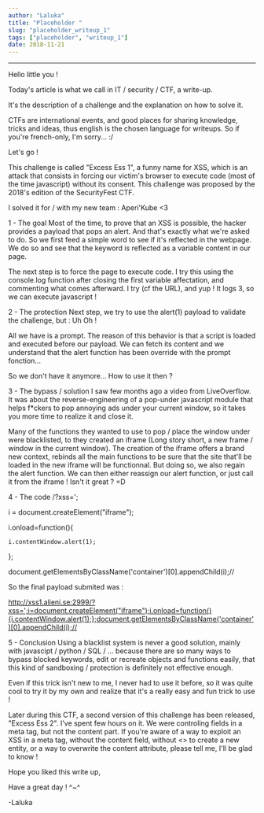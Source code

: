 ```yaml
---
author: "Laluka"
title: "Placeholder "
slug: "placeholder_writeup_1"
tags: ["placeholder", "writeup_1"]
date: 2018-11-21
---
```


---

Hello little you !



Today's article is what we call in IT / security / CTF, a write-up.

It's the description of a challenge and the explanation on how to solve it.

CTFs are international events, and good places for sharing knowledge, tricks and ideas, thus english is the chosen language for writeups. So if you're french-only, I'm sorry... :/



Let's go !



This challenge is called "Excess Ess 1", a funny name for XSS, which is an attack that consists in forcing our victim's browser to execute code (most of the time javascript) without its consent. This challenge was proposed by the 2018's edition of the SecurityFest CTF.

I solved it for / with my new team : Aperi'Kube <3



1 - The goal
Most of the time, to prove that an XSS is possible, the hacker provides a payload that pops an alert. And that's exactly what we're asked to do. So we first feed a simple word to see if it's reflected in the webpage. We do so and see that the keyword is reflected as a variable content in our page.





The next step is to force the page to execute code. I try this using the console.log function after closing the first variable affectation, and commenting what comes afterward. I try (cf the URL), and yup ! It logs 3, so we can execute javascript !









2 - The protection
Next step, we try to use the alert(1) payload to validate the challenge, but : Uh Oh !









All we have is a prompt. The reason of this behavior is that a script is loaded and executed before our payload. We can fetch its content and we understand that the alert function has been override with the prompt fonction...

So we don't have it anymore... How to use it then ?







3 - The bypass / solution
I saw few months ago a video from LiveOverflow. It was about the reverse-engineering of a pop-under javascript module that helps f*ckers to pop annoying ads under your current window, so it takes you more time to realize it and close it.

Many of the functions they wanted to use to pop / place the window under were blacklisted, to they created an iframe (Long story short, a new frame / window in the current window). The creation of the iframe offers a brand new context, rebinds all the main functions to be sure that the site that'll be loaded in the new iframe will be functionnal. But doing so, we also regain the alert function. We can then either reassign our alert function, or just call it from the iframe ! Isn't it great ? =D



4 - The code
/?xss=';

i = document.createElement("iframe");

i.onload=function(){

    i.contentWindow.alert(1);

};

document.getElementsByClassName('container')[0].appendChild(i);//



So the final payload submited was :

http://xss1.alieni.se:2999/?xss=';i=document.createElement("iframe");i.onload=function(){i.contentWindow.alert(1);};document.getElementsByClassName('container')[0].appendChild(i);//







5 - Conclusion
Using a blacklist system is never a good solution, mainly with javascipt / python / SQL / ... because there are so many ways to bypass blocked keywords, edit or recreate objects and functions easily, that this kind of sandboxing / protection is definitely not effective enough.



Even if this trick isn't new to me, I never had to use it before, so it was quite cool to try it by my own and realize that it's a really easy and fun trick to use !



Later during this CTF, a second version of this challenge has been released, "Excess Ess 2". I've spent few hours on it. We were controling fields in a meta tag, but not the content part. If you're aware of a way to exploit an XSS in a meta tag, without the content field, without <> to create a new entity, or a way to overwrite the content attribute, please tell me, I'll be glad to know !



Hope you liked this write up,

Have a great day ! ^~^



-Laluka
